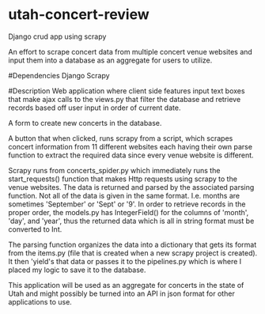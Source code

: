 # utah-concert-review
Django crud app using scrapy

An effort to scrape concert data from multiple concert venue websites and input them into a database as an aggregate for users to utilize.

#Dependencies
Django
Scrapy

#Description
Web application where client side features input text boxes that make ajax calls to the views.py that filter the database and retrieve records based off user input in order of current date.

A form to create new concerts in the database.

A button that when clicked, runs scrapy from a script, which scrapes concert information from 11 different websites each having their own parse function to extract the required data since every venue website is different.

Scrapy runs from concerts_spider.py which immediately runs the start_requests() function that makes Http requests using scrapy to the venue websites.  The data is returned and parsed by the associated parsing function.  Not all of the data is given in the same format.  I.e. months are sometimes 'September' or 'Sept' or '9'.  In order to retrieve records in the proper order, the models.py has IntegerField() for the columns of 'month', 'day', and 'year', thus the returned data which is all in string format must be converted to Int.  

The parsing function organizes the data into a dictionary that gets its format from the items.py (file that is created when a new scrapy project is created).  It then 'yield's that data or passes it to the pipelines.py which is where I placed my logic to save it to the database.

This application will be used as an aggregate for concerts in the state of Utah and might possibly be turned into an API in json format for other applications to use.
